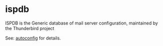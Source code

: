 # ispdb
ISPDB is the Generic database of mail server configuration, maintained by the
Thunderbird project

See: [autoconfig](https://github.com/thunderbird/autoconfig) for details.
